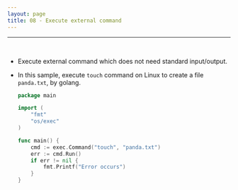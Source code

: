 ```yaml
---
layout: page
title: 08 - Execute external command
---
```


***
&nbsp;

* Execute external command which does not need standard input/output.

* In this sample, execute `touch` command on Linux to create a file `panda.txt`, by golang.

    ```go
    package main

    import (
        "fmt"
        "os/exec"
    )

    func main() {
        cmd := exec.Command("touch", "panda.txt")
        err := cmd.Run()
        if err != nil {
            fmt.Printf("Error occurs")
        }
    }
    ```